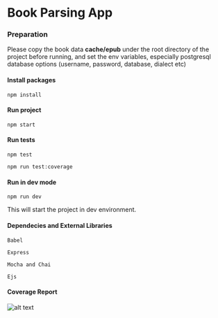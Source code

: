 # Book Parsing App

### Preparation

Please copy the book data **cache/epub** under the root directory of the project before running, 
and set the env variables, especially postgresql database options (username, password, database, dialect etc)


#### Install packages

`npm install`

#### Run project

`npm start`

#### Run tests

`npm test`

`npm run test:coverage`

#### Run in dev mode

`npm run dev`

This will start the project in dev environment.


#### Dependecies and External Libraries

 
`Babel`

`Express`

`Mocha and Chai`

`Ejs`


#### Coverage Report

![alt text](https://user-images.githubusercontent.com/50028639/84891070-97b71900-b09b-11ea-8822-71f22679f5b3.jpg)
